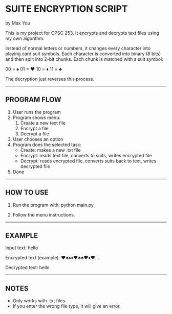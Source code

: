 # SUITE ENCRYPTION SCRIPT
by Max You

This is my project for CPSC 253. It encrypts and decrypts text files using my own algorithm.

Instead of normal letters or numbers, it changes every character into playing card suit symbols. Each character is converted into binary (8 bits) and then split into 2-bit chunks. Each chunk is matched with a suit symbol:

00 = ♠
01 = ♥
10 = ♦
11 = ♣

The decryption just reverses this process.

------------------------------------------------
PROGRAM FLOW
------------------------------------------------
1. User runs the program
2. Program shows menu:
   1) Create a new text file
   2) Encrypt a file
   3) Decrypt a file
3. User chooses an option
4. Program does the selected task:
   - Create: makes a new .txt file
   - Encrypt: reads text file, converts to suits, writes encrypted file
   - Decrypt: reads encrypted file, converts suits back to text, writes decrypted file
5. Done

------------------------------------------------
HOW TO USE
------------------------------------------------
1. Run the program with:
   python main.py

2. Follow the menu instructions.

------------------------------------------------
EXAMPLE
------------------------------------------------
Input text:
hello

Encrypted text (example):
♥♣♠♦♥♣♣♥♦♥...

Decrypted text:
hello

------------------------------------------------
NOTES
------------------------------------------------
- Only works with .txt files.
- If you enter the wrong file type, it will give an error.
